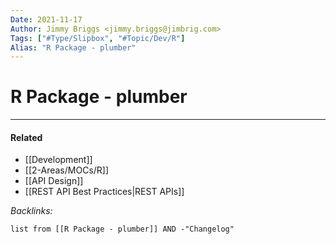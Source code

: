 ```yaml
---
Date: 2021-11-17
Author: Jimmy Briggs <jimmy.briggs@jimbrig.com>
Tags: ["#Type/Slipbox", "#Topic/Dev/R"]
Alias: "R Package - plumber"
---
```


# R Package - plumber

***

#### Related

- [[Development]]
- [[2-Areas/MOCs/R]]
- [[API Design]]
- [[REST API Best Practices|REST APIs]]


*Backlinks:*

```dataview
list from [[R Package - plumber]] AND -"Changelog"
```